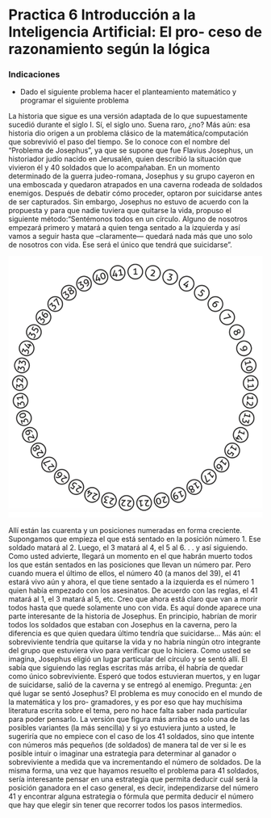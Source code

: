 # Practica 6 Introducción a la Inteligencia Artificial: El pro- ceso de razonamiento según la lógica

### Indicaciones

* Dado el siguiente problema hacer el planteamiento matemático y programar el siguiente problema

La historia que sigue es una versión adaptada de lo que supuestamente sucedió durante el siglo I. Sí, el siglo uno. Suena raro, ¿no? Más aún: esa historia dio origen a un problema clásico de la matemática/computación que sobrevivió el paso del tiempo. Se lo conoce con el nombre del “Problema de Josephus”, ya que se supone que fue Flavius Josephus, un historiador judío nacido en Jerusalén, quien describió la situación que vivieron él y 40 soldados que lo acompañaban. En un momento determinado de la guerra judeo-romana, Josephus y su grupo cayeron en una emboscada y quedaron atrapados en una caverna rodeada de soldados enemigos. Después de debatir cómo proceder, optaron por suicidarse antes de ser capturados. Sin embargo, Josephus no estuvo de acuerdo con la propuesta y para que nadie tuviera que quitarse la vida, propuso el siguiente método:“Sentémonos todos en un círculo. Alguno de nosotros empezará primero y matará a quien tenga sentado a la izquierda y así vamos a seguir hasta que –claramente— quedará nada más que uno solo de nosotros con vida. Ese será el único que tendrá que suicidarse”.

![posiciones](posiciones.png)

Allí están las cuarenta y un posiciones numeradas en forma creciente. Supongamos que empieza el que está sentado en la posición número 1. Ese soldado matará al 2. Luego, el 3 matará al 4, el 5 al 6. . . y así siguiendo. Como usted advierte, llegará un momento en el que habrán muerto todos los que están sentados en las posiciones que llevan un número par. Pero cuando muera el último de ellos, el número 40 (a manos del 39), el 41 estará vivo aún y ahora, el que tiene sentado a la izquierda es el número 1 quien había empezado con los asesinatos. De acuerdo con las reglas, el 41 matará al 1, el 3 matará al 5, etc. Creo que ahora está claro que van a morir todos hasta que quede solamente uno con vida.
Es aquí donde aparece una parte interesante de la historia de Josephus. En principio, habrían de morir todos los soldados que estaban con Josephus en la caverna, pero la diferencia es que quien quedara último tendría que suicidarse... Más aún: el sobreviviente tendría que quitarse la vida y no habría ningún otro integrante del grupo que estuviera vivo para verificar que lo hiciera.
Como usted se imagina, Josephus eligió un lugar particular del círculo y se sentó allí. El sabía que siguiendo las reglas escritas más arriba, él habría de quedar como único sobreviviente. Esperó que todos estuvieran muertos, y en lugar de suicidarse, salió de la caverna y se entregó al enemigo.
Pregunta: ¿en qué lugar se sentó Josephus?
El problema es muy conocido en el mundo de la matemática y los pro- gramadores, y es por eso que hay muchísima literatura escrita sobre el tema, pero no hace falta saber nada particular para poder pensarlo. La versión que figura más arriba es solo una de las posibles variantes (la más sencilla) y si yo estuviera junto a usted, le sugeriría que no empiece con el caso de los 41 soldados, sino que intente con números más pequeños (de soldados) de manera tal de ver si le es posible intuir o imaginar una estrategia para determinar al ganador o sobreviviente a medida que va incrementando el número de soldados.
De la misma forma, una vez que hayamos resuelto el problema para 41 soldados, sería interesante pensar en una estrategia que permita deducir cuál será la posición ganadora en el caso general, es decir, independizarse del número 41 y encontrar alguna estrategia o fórmula que permita deducir el número que hay que elegir sin tener que recorrer todos los pasos intermedios.
